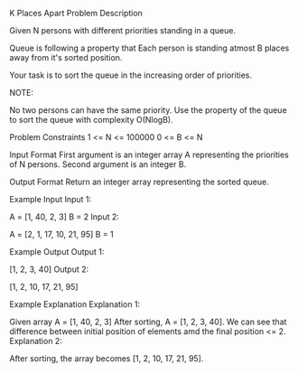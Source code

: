 K Places Apart
Problem Description

Given N persons with different priorities standing in a queue.

Queue is following a property that Each person is standing atmost B places away from it's sorted position.

Your task is to sort the queue in the increasing order of priorities.

NOTE:

No two persons can have the same priority.
Use the property of the queue to sort the queue with complexity O(NlogB).


Problem Constraints
1 <= N <= 100000
0 <= B <= N



Input Format
First argument is an integer array A representing the priorities of N persons.
Second argument is an integer B.



Output Format
Return an integer array representing the sorted queue.



Example Input
Input 1:

A = [1, 40, 2, 3]
B = 2
Input 2:

A = [2, 1, 17, 10, 21, 95]
B = 1


Example Output
Output 1:

[1, 2, 3, 40]
Output 2:

[1, 2, 10, 17, 21, 95]


Example Explanation
Explanation 1:

Given array A = [1, 40, 2, 3]
After sorting, A = [1, 2, 3, 40].
We can see that difference between initial position of elements amd the final position <= 2.
Explanation 2:

After sorting, the array becomes [1, 2, 10, 17, 21, 95].